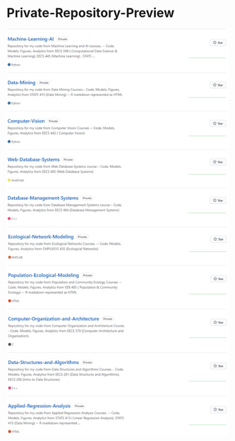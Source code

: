 # Private-Repository-Preview
![alt text](https://github.com/DhanujG/Private-Repository-Preview/blob/master/PrivateRepositoryPreviewWindow.jpg?raw=true)
